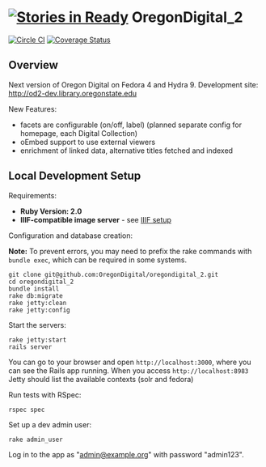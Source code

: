 [![Stories in Ready](https://badge.waffle.io/oregondigital/oregondigital_2.png?label=ready&title=Ready)](https://waffle.io/oregondigital/oregondigital_2)
OregonDigital\_2
===============

[![Circle CI](https://circleci.com/gh/OregonDigital/oregondigital_2.svg?style=svg)](https://circleci.com/gh/OregonDigital/oregondigital\_2)
[![Coverage Status](https://coveralls.io/repos/OregonDigital/oregondigital_2/badge.svg)](https://coveralls.io/r/OregonDigital/oregondigital\_2)

Overview
-----

Next version of Oregon Digital on Fedora 4 and Hydra 9. 
Development site: http://od2-dev.library.oregonstate.edu

New Features: 
  - facets are configurable (on/off, label) (planned separate config for homepage, each Digital Collection)
  - oEmbed support to use external viewers 
  - enrichment of linked data, alternative titles fetched and indexed



Local Development Setup
-----

Requirements:

- **Ruby Version: 2.0**
- **IIIF-compatible image server** - see [IIIF setup](IIIFSetup.md)

Configuration and database creation:

**Note:** To prevent errors, you may need to prefix the rake commands with `bundle exec`, which can be required in some systems. 

    git clone git@github.com:OregonDigital/oregondigital_2.git
	cd oregondigital_2
	bundle install
	rake db:migrate
	rake jetty:clean
	rake jetty:config

Start the servers:

    rake jetty:start
	rails server

You can go to your browser and open `http://localhost:3000`, where you can see the Rails app running. When you access `http://localhost:8983` Jetty should list the available contexts (solr and fedora)

Run tests with RSpec:

    rspec spec

Set up a dev admin user:

    rake admin_user

Log in to the app as "admin@example.org" with password "admin123".
